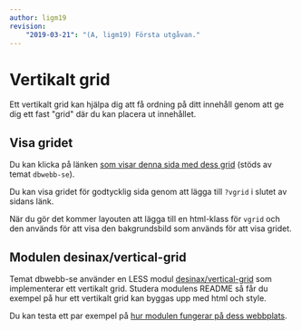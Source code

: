 ```yaml
---
author: ligm19
revision:
    "2019-03-21": "(A, ligm19) Första utgåvan."
---
```

Vertikalt grid
=========================

Ett vertikalt grid kan hjälpa dig att få ordning på ditt innehåll genom att ge dig ett fast "grid" där du kan placera ut innehållet.



Visa gridet
-------------------------

Du kan klicka på länken [som visar denna sida med dess grid](./../vertikalt-grid?vgrid) (stöds av temat `dbwebb-se`).

Du kan visa gridet för godtycklig sida genom att lägga till `?vgrid` i slutet av sidans länk.

När du gör det kommer layouten att lägga till en html-klass för `vgrid` och den används för att visa den bakgrundsbild som används för att visa gridet.



Modulen desinax/vertical-grid
-------------------------

Temat dbwebb-se använder en LESS modul [desinax/vertical-grid](https://github.com/desinax/vertical-grid/) som implementerar ett vertikalt grid. Studera modulens README så får du exempel på hur ett vertikalt grid kan byggas upp med html och style.

Du kan testa ett par exempel på [hur modulen fungerar på dess webbplats](https://desinax.github.io/vertical-grid/htdocs/).
